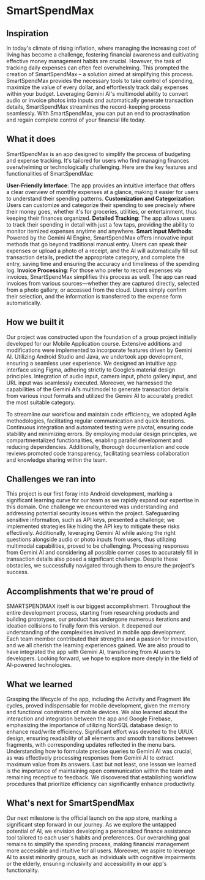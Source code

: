# SmartSpendMax

## Inspiration
In today's climate of rising inflation, where managing the increasing cost of living has become a challenge, fostering financial awareness and cultivating effective money management habits are crucial. However, the task of tracking daily expenses can often feel overwhelming. This prompted the creation of SmartSpendMax – a solution aimed at simplifying this process. SmartSpendMax provides the necessary tools to take control of spending, maximize the value of every dollar, and effortlessly track daily expenses within your budget. Leveraging Gemini AI's multimodel ability to convert audio or invoice photos into inputs and automatically generate transaction details, SmartSpendMax streamlines the record-keeping process seamlessly. With SmartSpendMax, you can put an end to procrastination and regain complete control of your financial life today.

## What it does
SmartSpendMax is an app designed to simplify the process of budgeting and expense tracking. It's tailored for users who find managing finances overwhelming or technologically challenging. Here are the key features and functionalities of SmartSpendMax:

**User-Friendly Interface**: The app provides an intuitive interface that offers a clear overview of monthly expenses at a glance, making it easier for users to understand their spending patterns.
**Customization and Categorization**: Users can customize and categorize their spending to see precisely where their money goes, whether it's for groceries, utilities, or entertainment, thus keeping their finances organized.
**Detailed Tracking**: The app allows users to track their spending in detail with just a few taps, providing the ability to monitor itemized expenses anytime and anywhere.
**Smart Input Methods**: Powered by the Gemini AI Engine, SmartSpendMax offers innovative input methods that go beyond traditional manual entry. Users can speak their expenses or upload a photo of a receipt, and the AI will automatically fill out transaction details, predict the appropriate category, and complete the entry, saving time and ensuring the accuracy and timeliness of the spending log.
**Invoice Processing**: For those who prefer to record expenses via invoices, SmartSpendMax simplifies this process as well. The app can read invoices from various sources—whether they are captured directly, selected from a photo gallery, or accessed from the cloud. Users simply confirm their selection, and the information is transferred to the expense form automatically.

## How we built it
Our project was constructed upon the foundation of a group project initially developed for our Mobile Application course. Extensive additions and modifications were implemented to incorporate features driven by Gemini AI. Utilizing Android Studio and Java, we undertook app development, ensuring a seamless user experience. We designed an intuitive app interface using Figma, adhering strictly to Google’s material design principles. Integration of audio input, camera input, photo gallery input, and URL input was seamlessly executed. Moreover, we harnessed the capabilities of the Gemini AI’s multimodel to generate transaction details from various input formats and utilized the Gemini AI to accurately predict the most suitable category.

To streamline our workflow and maintain code efficiency, we adopted Agile methodologies, facilitating regular communication and quick iterations. Continuous integration and automated testing were pivotal, ensuring code stability and minimizing errors. By employing modular design principles, we compartmentalized functionalities, enabling parallel development and reducing dependencies. Additionally, thorough documentation and code reviews promoted code transparency, facilitating seamless collaboration and knowledge sharing within the team.

## Challenges we ran into
This project is our first foray into Android development, marking a significant learning curve for our team as we rapidly expand our expertise in this domain. One challenge we encountered was understanding and addressing potential security issues within the project. Safeguarding sensitive information, such as API keys, presented a challenge; we implemented strategies like hiding the API key to mitigate these risks effectively. 
Additionally, leveraging Gemini AI while asking the right questions alongside audio or photo inputs from users, thus utilizing multimodal capabilities, proved to be challenging. Processing responses from Gemini AI and considering all possible corner cases to accurately fill in transaction details also posed a significant challenge. Despite these obstacles, we successfully navigated through them to ensure the project's success.

## Accomplishments that we're proud of
SMARTSPENDMAX itself is our biggest accomplishment.
Throughout the entire development process, starting from researching products and building prototypes, our product has undergone numerous iterations and ideation collisions to finally form this version. It deepened our understanding of the complexities involved in mobile app development. Each team member contributed their strengths and a passion for innovation, and we all cherish the learning experiences gained. We are also proud to have integrated the app with Gemini AI, transitioning from AI users to developers. Looking forward, we hope to explore more deeply in the field of AI-powered technologies.

## What we learned
Grasping the lifecycle of the app, including the Activity and Fragment life cycles, proved indispensable for mobile development, given the memory and functional constraints of mobile devices. 
We also learned about the interaction and integration between the app and Google Firebase, emphasizing the importance of utilizing NonSQL database design to enhance read/write efficiency. 
Significant effort was devoted to the UI/UX design, ensuring readability of all elements and smooth transitions between fragments, with corresponding updates reflected in the menu bars.
Understanding how to formulate precise queries to Gemini AI was crucial, as was effectively processing responses from Gemini AI to extract maximum value from its answers.
Last but not least, one lesson we learned is the importance of maintaining open communication within the team and remaining receptive to feedback. We discovered that establishing workflow procedures that prioritize efficiency can significantly enhance productivity. 

## What's next for SmartSpendMax
Our next milestone is the official launch on the app store, marking a significant step forward in our journey. As we explore the untapped potential of AI, we envision developing a personalized finance assistance tool tailored to each user's habits and preferences. Our overarching goal remains to simplify the spending process, making financial management more accessible and intuitive for all users. Moreover, we aspire to leverage AI to assist minority groups, such as individuals with cognitive impairments or the elderly, ensuring inclusivity and accessibility in our app's functionality.

